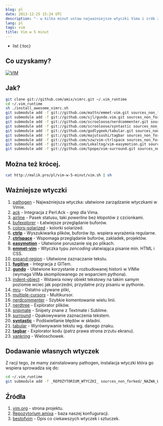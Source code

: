 ```yaml
---
blog: pl
date: 2013-12-25 15:24 UTC
description: "- w kilka minut ustaw najwazniejsze wtyczki Vima i zrób z niego pełnoprawne IDE"
lang: pl
tags: vim 
title: Vim w 5 minut
---
```


* list
{:toc}

## Co uzyskamy?
[![VIM](/pl/vim-w-5-minut/vim.png "Vim")](/pl/vim-w-5-minut/vim.png)

## Jak?
~~~ bash
git clone git://github.com/amix/vimrc.git ~/.vim_runtime
cd ~/.vim_runtime
sh ./install_awesome_vimrc.sh
git submodule add -f git://github.com/mattn/emmet-vim.git sources_non_forked/emmet-vim
git submodule add -f git://github.com/sjl/gundo.vim.git sources_non_forked/gundo
git submodule add -f git://github.com/scrooloose/nerdcommenter.git sources_non_forked/nerdcommenter
git submodule add -f git://github.com/scrooloose/syntastic sources_non_forked/syntastic
git submodule add -f git://github.com/godlygeek/tabular.git sources_non_forked/tabular
git submodule add -f git://github.com/majutsushi/tagbar sources_non_forked/tagbar
git submodule add -f git://github.com/szw/vim-ctrlspace sources_non_forked/vim-ctrlspace 
git submodule add -f git://github.com/Lokaltog/vim-easymotion.git sources_non_forked/vim-easymotion
git submodule add -f git://github.com/tpope/vim-surround.git sources_non_forked/vim-surround
~~~

## Można też krócej. 
~~~ bash
cat http://malik.pro/pl/vim-w-5-minut/vim.sh | sh
~~~


## Ważniejsze wtyczki
1. [pathogen](https://github.com/tpope/vim-pathogen) - Najważniejsza wtyczka: ułatwione zarządzanie wtyczkami w Vimie. 
1. [ack](https://github.com/mileszs/ack.vim) - Integracja z Perl:Ack - grep dla Vima.
1. [airline](https://github.com/bling/vim-airline) - Pasek statusu, taki _powerline_ bez kłopotów z czcionkami.
1. [bufexplorer](https://github.com/corntrace/bufexplorer) - Łatwiejsze przeglądanie buforów.
1. [colors-solarized](https://github.com/altercation/vim-colors-solarized) - kolorki solarized. 
1. **[ctrlp](https://github.com/kien/ctrlp.vim)** - Wyszukiwarka plików, buforów itp. wspiera wyrażenia regularne.
1. **[ctrlspace](https://github.com/szw/vim-ctrlspace)** - Wspomaga przeglądanie buforów, zakladek, projektów.
1. **[easymotion](https://github.com/Lokaltog/vim-easymotion)** - Ułatwione poruszanie się po plikach.
1. **[emmet-vim](https://github.com/mattn/emmet-vim)** - Wtyczka typu _zencoding_ ułatwiająca pisanie min. HTML i CSS.
1. [expand-region](https://github.com/terryma/vim-expand-region) - Ułatwione zaznaczanie tekstu.
1. **[fugitive](https://github.com/tpope/vim-fugitive)** - Integracja z GITem. 
1. **[gundo](http://sjl.bitbucket.org/gundo.vim/)** - Ułatwione korzystanie z rozbudowanej historii w VIMie (wymaga VIMa skompilowanego ze wsparciem pythona).
1. [indent-object](https://github.com/michaeljsmith/vim-indent-object) - Wstawia nowy obiekt tekstowy na takim samym poziomie wciec jak poprzedni, przydatne przy pisaniu w pythonie. 
1. [mru](https://github.com/yegappan/mru) - Ostatno używane pliki, 
1. [multiple-cursors](https://github.com/terryma/vim-multiple-cursors) - Multikursor.
1. [nerdcommenter](https://github.com/scrooloose/nerdcommenter) - Szybkie komentowanie wielu linii.
1. [nerdtree](https://github.com/scrooloose/nerdtree) - Explorator plików.
1. [snipmate](https://github.com/garbas/vim-snipmate) - Snipety znane z Textmate i Sublime. 
1. [surround](https://github.com/tpope/vim-surround) - Opakowywanie zaznaczenia tekstem.
1. **[syntastic](https://github.com/scrooloose/syntastic)** - Podświetlanie błędów w składni. 
1. [tabular](https://github.com/godlygeek/tabular) - Wyrównywanie tekstu wg. danego znaku.
1. **[tagbar](https://github.com/majutsushi/tagbar)** - Explorator kodu (patrz prawa strona zrzutu ekranu).
1. [yankring](https://github.com/vim-scripts/YankRing.vim) - Wieloschowek.


## Dodawanie własnych wtyczek 
Z racji tego, że mamy zainstalowany pathogen, instalacja wtyczki która go wspiera sprowadza się do:

~~~ bash
cd ~/.vim_runtime
git submodule add -f _REPOZYTORIUM_WTYCZKI_ sources_non_forked/_NAZWA_WTYCZKI_
~~~

## Źródła
1. [vim.org](http://vim.org) - strona projektu.
1. [Repozytorium amixa](https://github.com/amix/vimrc) - baza naszej konfuguracji.
1. [bestofvim](http://www.bestofvim.com/) - Opis co ciekawszych wtyczek i sztuczek.
